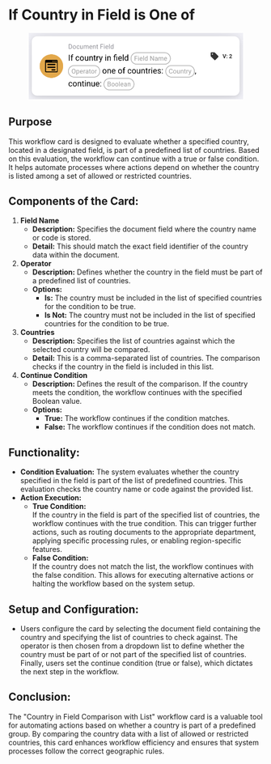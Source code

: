 # If Country in Field is One of

<figure><img src="../../../../.gitbook/assets/image (14).png" alt="" width="563"><figcaption></figcaption></figure>

## **Purpose**

This workflow card is designed to evaluate whether a specified country, located in a designated field, is part of a predefined list of countries. Based on this evaluation, the workflow can continue with a true or false condition. It helps automate processes where actions depend on whether the country is listed among a set of allowed or restricted countries.

## **Components of the Card:**

1. **Field Name**
   * **Description:** Specifies the document field where the country name or code is stored.
   * **Detail:** This should match the exact field identifier of the country data within the document.&#x20;
2. **Operator**
   * **Description:** Defines whether the country in the field must be part of a predefined list of countries.
   * **Options:**
     * **Is:** The country must be included in the list of specified countries for the condition to be true.
     * **Is Not:** The country must not be included in the list of specified countries for the condition to be true.
3. **Countries**
   * **Description:** Specifies the list of countries against which the selected country will be compared.
   * **Detail:** This is a comma-separated list of countries. The comparison checks if the country in the field is included in this list.
4. **Continue Condition**
   * **Description:** Defines the result of the comparison. If the country meets the condition, the workflow continues with the specified Boolean value.
   * **Options:**
     * **True:** The workflow continues if the condition matches.
     * **False:** The workflow continues if the condition does not match.

## **Functionality:**

* **Condition Evaluation:** The system evaluates whether the country specified in the field is part of the list of predefined countries. This evaluation checks the country name or code against the provided list.
* **Action Execution:**
  * **True Condition:**\
    If the country in the field is part of the specified list of countries, the workflow continues with the true condition. This can trigger further actions, such as routing documents to the appropriate department, applying specific processing rules, or enabling region-specific features.
  * **False Condition:**\
    If the country does not match the list, the workflow continues with the false condition. This allows for executing alternative actions or halting the workflow based on the system setup.

## **Setup and Configuration:**

* Users configure the card by selecting the document field containing the country and specifying the list of countries to check against. The operator is then chosen from a dropdown list to define whether the country must be part of or not part of the specified list of countries. Finally, users set the continue condition (true or false), which dictates the next step in the workflow.

## **Conclusion:**

The "Country in Field Comparison with List" workflow card is a valuable tool for automating actions based on whether a country is part of a predefined group. By comparing the country data with a list of allowed or restricted countries, this card enhances workflow efficiency and ensures that system processes follow the correct geographic rules.
